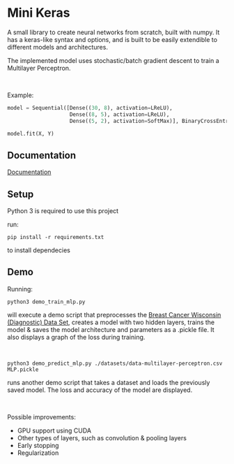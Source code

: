 # Mini Keras

A small library to create neural networks from scratch, built with numpy. It has a keras-like syntax and options, and is built to be easily extendible to different models and architectures.

The implemented model uses stochastic/batch gradient descent to train a Multilayer Perceptron.

&nbsp;

Example:
```py
model = Sequential([Dense((30, 8), activation=LReLU),
                    Dense((8, 5), activation=LReLU),
                    Dense((5, 2), activation=SoftMax)], BinaryCrossEntropy)

model.fit(X, Y)
```

## Documentation

[Documentation](https://jongdetim.github.io/multilayer-perceptron)

## Setup

Python 3 is required to use this project

run:
```
pip install -r requirements.txt
```
to install dependecies

## Demo

Running:
```
python3 demo_train_mlp.py
```
will execute a demo script that preprocesses the [Breast Cancer Wisconsin (Diagnostic) Data Set](https://archive.ics.uci.edu/ml/datasets/Breast+Cancer+Wisconsin+%28Diagnostic%29), creates a model with two hidden layers, trains the model & saves the model architecture and parameters as a .pickle file. It also displays a graph of the loss during training.

&nbsp;

```
python3 demo_predict_mlp.py ./datasets/data-multilayer-perceptron.csv MLP.pickle
```
runs another demo script that takes a dataset and loads the previously saved model. The loss and accuracy of the model are displayed.

&nbsp;
&nbsp;

Possible improvements:
- GPU support using CUDA
- Other types of layers, such as convolution & pooling layers
- Early stopping
- Regularization
